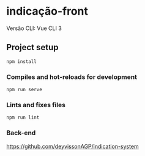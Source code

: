 # indicação-front
Versão CLI: Vue CLI 3

## Project setup
```
npm install
```

### Compiles and hot-reloads for development
```
npm run serve
```

### Lints and fixes files
```
npm run lint
```
### Back-end 
https://github.com/deyvissonAGP/indication-system
